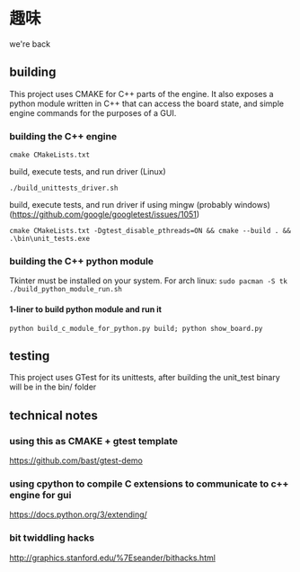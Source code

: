 # 趣味
we're back

## building
This project uses CMAKE for C++ parts of the engine. It also exposes a python module written in C++ that can access the board state, and simple engine commands for the purposes of a GUI.

### building the C++ engine
`cmake CMakeLists.txt`

build, execute tests, and run driver (Linux)

`./build_unittests_driver.sh`

build, execute tests, and run driver if using mingw (probably windows) (https://github.com/google/googletest/issues/1051)

`cmake CMakeLists.txt -Dgtest_disable_pthreads=ON && cmake --build . && .\bin\unit_tests.exe`

### building the C++ python module
Tkinter must be installed on your system. For arch linux: `sudo pacman -S tk`
`./build_python_module_run.sh`

#### 1-liner to build python module and run it
`python build_c_module_for_python.py build; python show_board.py`

## testing
This project uses GTest for its unittests, after building the unit_test binary will be in the bin/ folder

## technical notes
### using this as CMAKE + gtest template
https://github.com/bast/gtest-demo

### using cpython to compile C extensions to communicate to c++ engine for gui
https://docs.python.org/3/extending/

### bit twiddling hacks
http://graphics.stanford.edu/%7Eseander/bithacks.html

